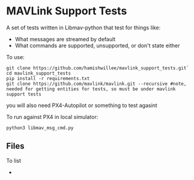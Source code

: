 # MAVLink Support Tests

A set of tests written in Libmav-python that test for things like:
- What messages are streamed by default
- What commands are supported, unsupported, or don't state either


To use:

```
git clone https://github.com/hamishwillee/mavlink_support_tests.git`
cd mavlink_support_tests
pip install -r requirements.txt
git clone https://github.com/mavlink/mavlink.git --recursive #note, needed for getting entities for tests, so must be under mavlink support tests
```

you will also need PX4-Autopilot or something to test agasint


To run against PX4 in local simulator:

```
python3 libmav_msg_cmd.py
```


## Files

To list

- 